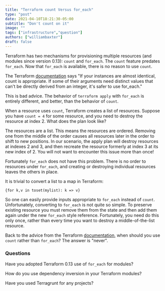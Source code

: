 ```yaml
---
title: "Terraform count Versus for_each"
type: "post"
date: 2021-04-10T18:21:30-05:00
subtitle: "Don't count on it"
image: ""
tags: ["infrastructure","question"]
authors: ["williambaxter"]
draft: false
---
```


Terraform has two mechanisms for provisioning multiple resources (and modules
since version 0.13): `count` and `for_each`. The `count` feature predates
`for_each`. Now that `for_each` is available, there is no reason to use
`count`.

The Terraform
[documentation](https://www.terraform.io/docs/language/meta-arguments/count.html)
says "If your instances are almost identical, count is appropriate. If some of
their arguments need distinct values that can't be directly derived from an
integer, it's safer to use for_each."

This is bad advice. The behavior of `terraform apply` with `for_each` is
entirely different, and better, than the behavior of `count`.

When a resource uses `count`, Terraform creates a list of resources. Suppose
you have `count = 4` for some resource, and you need to destroy the resource
at index 2.  What does the plan look like?

The resources are a list. This means the resources are ordered. Removing one
from the middle of the order causes all resources later in the order to shift
to new positions.  In our scenario, the apply plan will destroy resources at
indexes 2 and 3, and then recreate the resource formerly at index 3 at its new
index of 2. You will not want to encounter this issue more than once!

Fortunately `for_each` does not have this problem. There is no order to
resources under `for_each`, and creating or destroying individual resources
leaves the others in place.

It is trivial to convert a list to a map in Terraform:
```
{for k,v in toset(mylist): k => v}
```
So one can easily provide inputs appropriate to `for_each` instead of `count`.
Unfortunately, converting to `for_each` is not quite so simple. To preserve
existing resource you must remove them from the state and then add them again
under the new `for_each` style reference. Fortunately, you need do this only
once, rather than every time you want to destroy a middle-of-the-list
resource.

Back to the advice from the Terraform
[documentation](https://www.terraform.io/docs/language/meta-arguments/count.html), when should you use `count` rather than `for_each`? The answer is "never".

### Questions

Have you adopted Terraform 0.13 use of `for_each` for modules?

How do you use dependency inversion in your Terraform modules?

Have you used Terragrunt for any projects?




